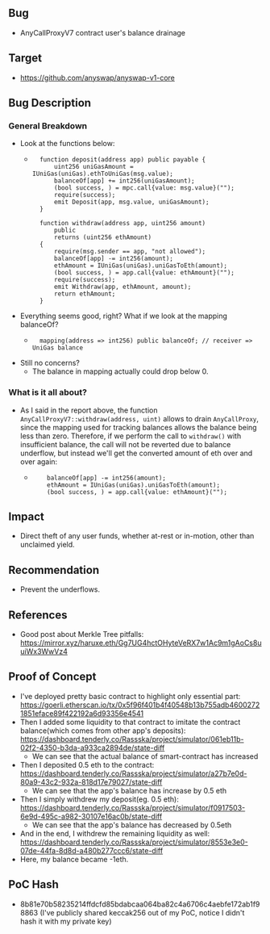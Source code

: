 ## Bug
- AnyCallProxyV7 contract user's balance drainage


## Target
- https://github.com/anyswap/anyswap-v1-core

## Bug Description
### General Breakdown
- Look at the functions below:
    - ```Solidity
        function deposit(address app) public payable {
            uint256 uniGasAmount = IUniGas(uniGas).ethToUniGas(msg.value);
            balanceOf[app] += int256(uniGasAmount);
            (bool success, ) = mpc.call{value: msg.value}("");
            require(success);
            emit Deposit(app, msg.value, uniGasAmount);
        }

        function withdraw(address app, uint256 amount)
            public
            returns (uint256 ethAmount)
        {
            require(msg.sender == app, "not allowed");
            balanceOf[app] -= int256(amount);
            ethAmount = IUniGas(uniGas).uniGasToEth(amount);
            (bool success, ) = app.call{value: ethAmount}("");
            require(success);
            emit Withdraw(app, ethAmount, amount);
            return ethAmount;
        }

- Everything seems good, right? What if we look at the mapping balanceOf? 
    - ```Solidity
        mapping(address => int256) public balanceOf; // receiver => UniGas balance

- Still no concerns? 
  - The balance in mapping actually could drop below 0.

### What is it all about?
- As I said in the report above, the function `AnyCallProxyV7::withdraw(address, uint)` allows to drain `AnyCallProxy`, since the mapping used for tracking balances allows the balance being less than zero. Therefore, if we perform the call to `withdraw()` with insufficient balance, the call will not be reverted due to balance underflow, but instead we'll get the converted amount of eth over and over again:
  - ```Solidity
        balanceOf[app] -= int256(amount);
        ethAmount = IUniGas(uniGas).uniGasToEth(amount);
        (bool success, ) = app.call{value: ethAmount}("");
## Impact
- Direct theft of any user funds, whether at-rest or in-motion, other than unclaimed yield.
  
## Recommendation
- Prevent the underflows. 

## References
- Good post about Merkle Tree pitfalls: https://mirror.xyz/haruxe.eth/Gg7UG4hctOHyteVeRX7w1Ac9m1gAoCs8uuiWx3WwVz4

## Proof of Concept
- I've deployed pretty basic contract to highlight only essential part: https://goerli.etherscan.io/tx/0x5f96f401b4f40548b13b755adb46002721851eface89f422192a6d93356e4541
- Then I added some liquidity to that contract to imitate the contract balance(which comes from other app's deposits): https://dashboard.tenderly.co/Rassska/project/simulator/061eb11b-02f2-4350-b3da-a933ca2894de/state-diff
  - We can see that the actual balance of smart-contract has increased
- Then I deposited 0.5 eth to the contract: https://dashboard.tenderly.co/Rassska/project/simulator/a27b7e0d-80a9-43c2-932a-818d17e79027/state-diff
  - We can see that the app's balance has increase by 0.5 eth
- Then I simply withdrew my deposit(eg. 0.5 eth): https://dashboard.tenderly.co/Rassska/project/simulator/f0917503-6e9d-495c-a982-30107e16ac0b/state-diff
  - We can see that the app's balance has decreased by 0.5eth
- And in the end, I withdrew the remaining liquidity as well: https://dashboard.tenderly.co/Rassska/project/simulator/8553e3e0-07de-44fa-8d8d-a480b277ccc6/state-diff
- Here, my balance became -1eth.

## PoC Hash
- 8b81e70b58235214ffdcfd85bdabcaa064ba82c4a6706c4aebfe172ab1f98863 (I've publicly shared keccak256 out of my PoC, notice I didn't hash it with my private key)